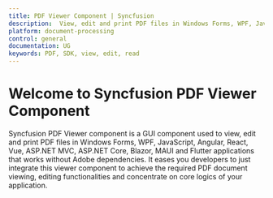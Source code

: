 ```yaml
---
title: PDF Viewer Component | Syncfusion
description:  View, edit and print PDF files in Windows Forms, WPF, JavaScript, Angular, React, Vue, ASP.NET MVC, ASP.NET Core, Blazor, MAUI and Flutter applications without Adobe dependencies.
platform: document-processing
control: general
documentation: UG
keywords: PDF, SDK, view, edit, read
---
```


# Welcome to Syncfusion PDF Viewer Component

Syncfusion PDF Viewer component is a GUI component used to view, edit and print PDF files in Windows Forms, WPF, JavaScript, Angular, React, Vue, ASP.NET MVC, ASP.NET Core, Blazor, MAUI and Flutter applications that works without Adobe dependencies. It eases you developers to just integrate this viewer component to achieve the required PDF document viewing, editing functionalities and concentrate on core logics of your application.

